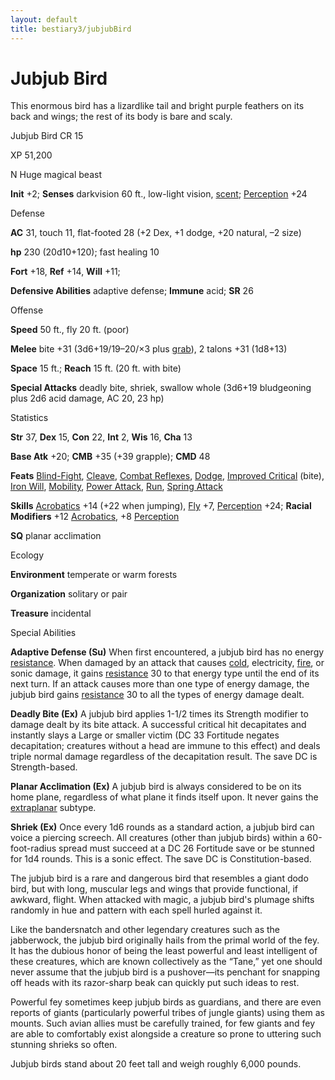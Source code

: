 ```yaml
---
layout: default
title: bestiary3/jubjubBird
---
```

# Jubjub Bird

This enormous bird has a lizardlike tail and bright purple feathers on its back and wings; the rest of its body is bare and scaly.

Jubjub Bird CR 15

XP 51,200

N Huge magical beast

**Init** +2; **Senses** darkvision 60 ft., low-light vision, [scent](monster_dir/universalMonsterRules#_scent); [Perception](skills/perception#_perception) +24

Defense

**AC** 31, touch 11, flat-footed 28 (+2 Dex, +1 dodge, +20 natural, –2 size)

**hp** 230 (20d10+120); fast healing 10

**Fort** +18, **Ref** +14, **Will** +11;

**Defensive Abilities** adaptive defense; **Immune** acid; **SR** 26

Offense

**Speed** 50 ft., fly 20 ft. (poor)

**Melee** bite +31 (3d6+19/19–20/×3 plus [grab](monster_dir/universalMonsterRules#_grab)), 2 talons +31 (1d8+13)

**Space** 15 ft.; **Reach** 15 ft. (20 ft. with bite)

**Special Attacks** deadly bite, shriek, swallow whole (3d6+19 bludgeoning plus 2d6 acid damage, AC 20, 23 hp)

Statistics

**Str** 37, **Dex** 15, **Con** 22, **Int** 2, **Wis** 16, **Cha** 13

**Base Atk** +20; **CMB** +35 (+39 grapple); **CMD** 48

**Feats** [Blind-Fight](feats#_blind-fight), [Cleave](feats#_cleave), [Combat Reflexes](feats#_combat-reflexes), [Dodge](feats#_dodge), [Improved Critical](feats#_improved-critical) (bite), [Iron Will](feats#_iron-will), [Mobility](feats#_mobility), [Power Attack](feats#_power-attack), [Run](feats#_run), [Spring Attack](feats#_spring-attack)

**Skills** [Acrobatics](skills/acrobatics#_acrobatics) +14 (+22 when jumping), [Fly](skill_dir/fly#_fly) +7, [Perception](skills/perception#_perception) +24; **Racial Modifiers** +12 [Acrobatics](skill_dir/acrobatics#_acrobatics), +8 [Perception](skills/perception#_perception)

**SQ** planar acclimation

Ecology

**Environment** temperate or warm forests

**Organization** solitary or pair

**Treasure** incidental

Special Abilities

**Adaptive Defense (Su)** When first encountered, a jubjub bird has no energy [resistance](monster_dir/universalMonsterRules#_resistance). When damaged by an attack that causes [cold](monsters/creatureTypes#_cold-subtype), electricity, [fire](monster_dir/creatureTypes#_fire-subtype), or sonic damage, it gains [resistance](monsters/universalMonsterRules#_resistance) 30 to that energy type until the end of its next turn. If an attack causes more than one type of energy damage, the jubjub bird gains [resistance](monster_dir/universalMonsterRules#_resistance) 30 to all the types of energy damage dealt.

**Deadly Bite (Ex)** A jubjub bird applies 1-1/2 times its Strength modifier to damage dealt by its bite attack. A successful critical hit decapitates and instantly slays a Large or smaller victim (DC 33 Fortitude negates decapitation; creatures without a head are immune to this effect) and deals triple normal damage regardless of the decapitation result. The save DC is Strength-based.

**Planar Acclimation (Ex)** A jubjub bird is always considered to be on its home plane, regardless of what plane it finds itself upon. It never gains the [extraplanar](monster_dir/creatureTypes#_extraplanar-subtype) subtype.

**Shriek (Ex)** Once every 1d6 rounds as a standard action, a jubjub bird can voice a piercing screech. All creatures (other than jubjub birds) within a 60-foot-radius spread must succeed at a DC 26 Fortitude save or be stunned for 1d4 rounds. This is a sonic effect. The save DC is Constitution-based.

The jubjub bird is a rare and dangerous bird that resembles a giant dodo bird, but with long, muscular legs and wings that provide functional, if awkward, flight. When attacked with magic, a jubjub bird's plumage shifts randomly in hue and pattern with each spell hurled against it.

Like the bandersnatch and other legendary creatures such as the jabberwock, the jubjub bird originally hails from the primal world of the fey. It has the dubious honor of being the least powerful and least intelligent of these creatures, which are known collectively as the “Tane,” yet one should never assume that the jubjub bird is a pushover—its penchant for snapping off heads with its razor-sharp beak can quickly put such ideas to rest.

Powerful fey sometimes keep jubjub birds as guardians, and there are even reports of giants (particularly powerful tribes of jungle giants) using them as mounts. Such avian allies must be carefully trained, for few giants and fey are able to comfortably exist alongside a creature so prone to uttering such stunning shrieks so often.

Jubjub birds stand about 20 feet tall and weigh roughly 6,000 pounds.

